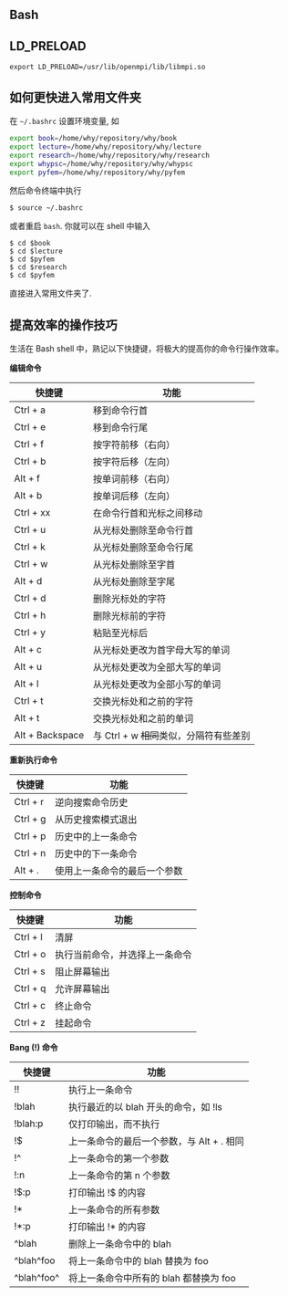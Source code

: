 ## Bash 

## LD_PRELOAD

```
export LD_PRELOAD=/usr/lib/openmpi/lib/libmpi.so
```

## 如何更快进入常用文件夹

在 `~/.bashrc` 设置环境变量, 如

```bash
export book=/home/why/repository/why/book
export lecture=/home/why/repository/why/lecture
export research=/home/why/repository/why/research
export whypsc=/home/why/repository/why/whypsc
export pyfem=/home/why/repository/why/pyfem
```
然后命令终端中执行
```
$ source ~/.bashrc
```
或者重启 `bash`. 你就可以在 shell 中输入
```
$ cd $book
$ cd $lecture
$ cd $pyfem
$ cd $research
$ cd $pyfem
```
直接进入常用文件夹了.



## 提高效率的操作技巧

生活在 Bash shell 中，熟记以下快捷键，将极大的提高你的命令行操作效率。

**编辑命令**

快捷键   | 功能 
---------|------------
Ctrl + a | 移到命令行首
Ctrl + e |移到命令行尾
Ctrl + f | 按字符前移（右向）
Ctrl + b | 按字符后移（左向）
Alt + f | 按单词前移（右向）
Alt + b |按单词后移（左向）
Ctrl + xx|在命令行首和光标之间移动
Ctrl + u |从光标处删除至命令行首
Ctrl + k |从光标处删除至命令行尾
Ctrl + w |从光标处删除至字首
Alt + d |从光标处删除至字尾
Ctrl + d |删除光标处的字符
Ctrl + h |删除光标前的字符
Ctrl + y |粘贴至光标后
Alt + c |从光标处更改为首字母大写的单词
Alt + u |从光标处更改为全部大写的单词
Alt + l |从光标处更改为全部小写的单词
Ctrl + t |交换光标处和之前的字符
Alt + t |交换光标处和之前的单词
Alt + Backspace|与 Ctrl + w ~~相同~~类似，分隔符有些差别

**重新执行命令**

快捷键   | 功能 
---------|------------
Ctrl + r|逆向搜索命令历史
Ctrl + g|从历史搜索模式退出
Ctrl + p|历史中的上一条命令
Ctrl + n|历史中的下一条命令
Alt + .|使用上一条命令的最后一个参数

**控制命令**

快捷键   | 功能 
---------|------------
Ctrl + l|清屏
Ctrl + o|执行当前命令，并选择上一条命令
Ctrl + s|阻止屏幕输出
Ctrl + q|允许屏幕输出
Ctrl + c|终止命令
Ctrl + z|挂起命令

**Bang (!) 命令**

快捷键   | 功能 
---------|------------
!! | 执行上一条命令
!blah | 执行最近的以 blah 开头的命令，如 !ls
!blah:p | 仅打印输出，而不执行
!$ | 上一条命令的最后一个参数，与 Alt + . 相同
!^ | 上一条命令的第一个参数
!:n | 上一条命令的第 n 个参数
!$:p | 打印输出 !$ 的内容
!\* | 上一条命令的所有参数
!\*:p |打印输出 !* 的内容
^blah | 删除上一条命令中的 blah
^blah^foo | 将上一条命令中的 blah 替换为 foo
^blah^foo^ | 将上一条命令中所有的 blah 都替换为 foo
